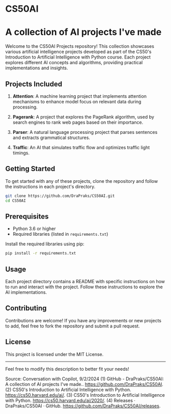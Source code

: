 # CS50AI
# A collection of AI projects I've made

Welcome to the CS50AI Projects repository! This collection showcases various artificial intelligence projects developed as part of the CS50's Introduction to Artificial Intelligence with Python course. Each project explores different AI concepts and algorithms, providing practical implementations and insights.

## Projects Included

1. **Attention**: A machine learning project that implements attention mechanisms to enhance model focus on relevant data during processing.

2. **Pagerank**: A project that explores the PageRank algorithm, used by search engines to rank web pages based on their importance.

3. **Parser**: A natural language processing project that parses sentences and extracts grammatical structures.

4. **Traffic**: An AI that simulates traffic flow and optimizes traffic light timings.

## Getting Started

To get started with any of these projects, clone the repository and follow the instructions in each project's directory.

```bash
git clone https://github.com/DraPraks/CS50AI.git
cd CS50AI
```

## Prerequisites

- Python 3.6 or higher
- Required libraries (listed in `requirements.txt`)

Install the required libraries using pip:

```bash
pip install -r requirements.txt
```

## Usage

Each project directory contains a README with specific instructions on how to run and interact with the project. Follow these instructions to explore the AI implementations.

## Contributing

Contributions are welcome! If you have any improvements or new projects to add, feel free to fork the repository and submit a pull request.

## License

This project is licensed under the MIT License.

---

Feel free to modify this description to better fit your needs!

Source: Conversation with Copilot, 9/2/2024
(1) GitHub - DraPraks/CS50AI: A collection of AI projects I've made.. https://github.com/DraPraks/CS50AI.
(2) CS50's Introduction to Artificial Intelligence with Python. https://cs50.harvard.edu/ai/.
(3) CS50's Introduction to Artificial Intelligence with Python. https://cs50.harvard.edu/ai/2020/.
(4) Releases · DraPraks/CS50AI · GitHub. https://github.com/DraPraks/CS50AI/releases.

